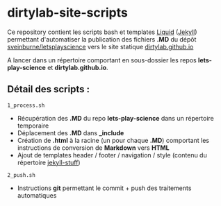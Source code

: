 # dirtylab-site-scripts

Ce repository contient les scripts bash et templates [Liquid](https://github.com/Shopify/liquid/wiki) ([Jekyll](jekyllrb.com)) permettant d'automatiser la publication des fichiers **.MD** du dépôt [sveinburne/letsplayscience](https://github.com/sveinburne/lets-play-science) vers le site statique [dirtylab.github.io](http://dirtylab.github.io)

A lancer dans un répertoire comportant en sous-dossier les repos **lets-play-science** et **dirtylab.github.io**.

## Détail des scripts :

`1_process.sh`

* Récupération des **.MD** du repo **lets-play-science** dans un répertoire temporaire
* Déplacement des **.MD** dans **_include**
* Création de **.html** à la racine (un pour chaque **.MD**) comportant les instructions de conversion de **Markdown** vers **HTML**
* Ajout de templates header / footer / navigation / style (contenu du répertoire [jekyll-stuff](jekyll-stuff))

`2_push.sh`

* Instructions **git** permettant le commit + push des traitements automatiques 
